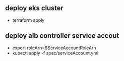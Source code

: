 ## deploy eks cluster

- terraform apply

## deploy alb controller service accout

- export roleArn=$ServiceAccountRoleArn
- kubectl apply -f spec/serviceAccount.yml
